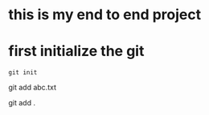 # this is my end to end project


# first initialize the git
```
git init

```
git add abc.txt

git add .
```